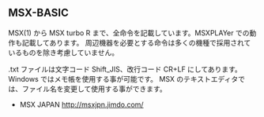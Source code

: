 ## MSX-BASIC

MSX(1) から MSX turbo R まで、全命令を記載しています。MSXPLAYer での動作も記載してあります。
周辺機器を必要とする命令は多くの機種で採用されているものを除き考慮していません。

.txt ファイルは文字コード Shift_JIS、改行コード CR+LF にしてあります。
Windows ではメモ帳を使用する事が可能です。
MSX のテキストエディタでは、ファイル名を変更して使用する事ができます。

* MSX JAPAN http://msxjpn.jimdo.com/